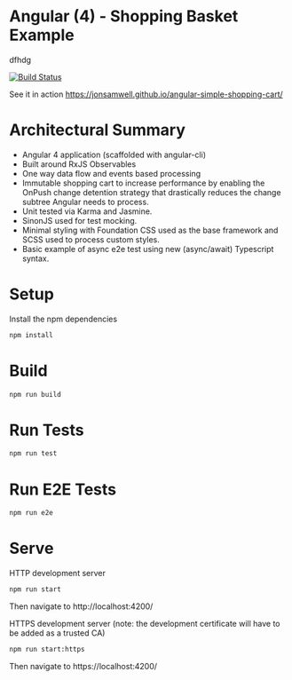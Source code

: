 # Angular (4) - Shopping Basket Example
 dfhdg

[![Build Status](https://travis-ci.org/jonsamwell/angular-simple-shopping-cart.svg?branch=master)](https://travis-ci.org/jonsamwell/angular-simple-shopping-cart)  

See it in action https://jonsamwell.github.io/angular-simple-shopping-cart/

# Architectural Summary

* Angular 4 application (scaffolded with angular-cli)
* Built around RxJS Observables
* One way data flow and events based processing
* Immutable shopping cart to increase performance by enabling the OnPush change detention strategy that drastically reduces the change subtree Angular needs to process.
* Unit tested via Karma and Jasmine.
* SinonJS used for test mocking.
* Minimal styling with Foundation CSS used as the base framework and SCSS used to process custom styles.
* Basic example of async e2e test using new (async/await) Typescript syntax.


# Setup

Install the npm dependencies

```bash
npm install
```

# Build

```bash
npm run build
```

# Run Tests
```bash
npm run test
```

# Run E2E Tests
```bash
npm run e2e
```

# Serve

HTTP development server
```bash
npm run start
```

Then navigate to http://localhost:4200/



HTTPS development server (note: the development certificate will have to be added as a trusted CA)
```bash
npm run start:https
```

Then navigate to https://localhost:4200/
